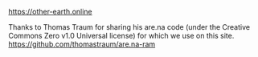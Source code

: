 https://other-earth.online

Thanks to Thomas Traum for sharing his are.na code (under the Creative Commons Zero v1.0 Universal license) for which we use on this site. 
https://github.com/thomastraum/are.na-ram
